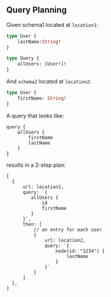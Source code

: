 ## Query Planning

Given schema1 located at `location1`:
```graphql
type User { 
    lastName:String!
}

type Query {
    allUsers: [User!]!
}
```

And `schema2` located at `location2`:
```graphql
type User { 
    firstName: String!
}
```

A query that looks like:
```gql
query { 
    allUsers { 
        firstName
        lastName
    }
}
```

results in a 2-step plan:
```json5
[
  {
      url: location1,
      query: `{
         allUsers { 
             id
             firstName
         }
      }`,
      then: [
          // an entry for each user
          {
              url: location2,
              query: `{
                  node(id: "1234") {
                      lastName
                  }
              }`
          }
      ]
  },
]
```
